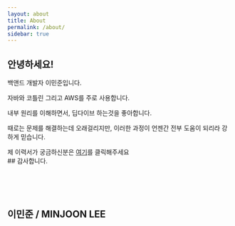 ```yaml
---
layout: about
title: About
permalink: /about/
sidebar: true 
---
```


## 안녕하세요!

백앤드 개발자 이민준입니다.<br>

자바와 코틀린 그리고 AWS를 주로 사용합니다.<br>

내부 원리를 이해하면서, 딥다이브 하는것을 좋아합니다.<br>

때로는 문제를 해결하는데 오래걸리지만, 이러한 과정이 언젠간 전부 도움이 되리라 강하게 믿습니다.<br>

<div>제 이력서가 궁금하신분은 <a href="https://www.notion.so/e03b0a0d90e74ad181deeb5e1608c27c?pvs=4">여기</a>를 클릭해주세요</div>
## 감사합니다. 



<br><br><br>

## 이민준 / MINJOON LEE

<!--author-->
